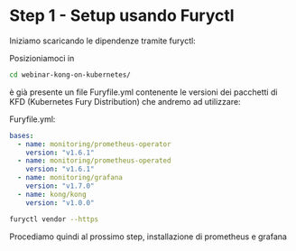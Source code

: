 # Step 1 - Setup usando Furyctl

Iniziamo scaricando le dipendenze tramite furyctl:

Posizioniamoci in 

```bash
cd webinar-kong-on-kubernetes/
``` 

è già presente un file Furyfile.yml contenente 
le versioni dei pacchetti di KFD (Kubernetes Fury Distribution) che andremo ad utilizzare:

Furyfile.yml:
```yaml
bases:
  - name: monitoring/prometheus-operator
    version: "v1.6.1"
  - name: monitoring/prometheus-operated
    version: "v1.6.1"
  - name: monitoring/grafana
    version: "v1.7.0"
  - name: kong/kong
    version: "v1.0.0"
```

```bash
furyctl vendor --https
```

Procediamo quindi al prossimo step, installazione di prometheus e grafana

